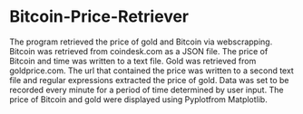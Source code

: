 # Bitcoin-Price-Retriever
The program retrieved the price of gold and Bitcoin via webscrapping. Bitcoin was retrieved from coindesk.com as a JSON file. The price of Bitcoin and time was written to a text 
file. Gold was retrieved from goldprice.com. The url that contained the price was written to a second text file and regular expressions extracted the price of gold. Data was set 
to be recorded every minute for a period of time determined by user input. The price of Bitcoin and gold were displayed using Pyplotfrom Matplotlib.
